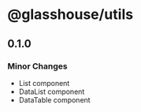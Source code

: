 # @glasshouse/utils

## 0.1.0

### Minor Changes

- List component
- DataList component
- DataTable component
